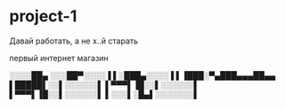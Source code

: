 ﻿# project-1

Давай работать, а не х..й старать 


первый интернет магазин


░░░░██▄
░░░██▀░░░░▐
▌░███▄░░░░▐
▌▐███░▀▄███▄▄▄██▄▄
▌█████▌░░▌░░░░░░▌
▌▀▀▀▌▐█░░▌░░░░░░▌
▌▀▀▀▌▐█░░▌░░░░░░▌
▌░░░▌░█▄▌░░░░░░░▌
